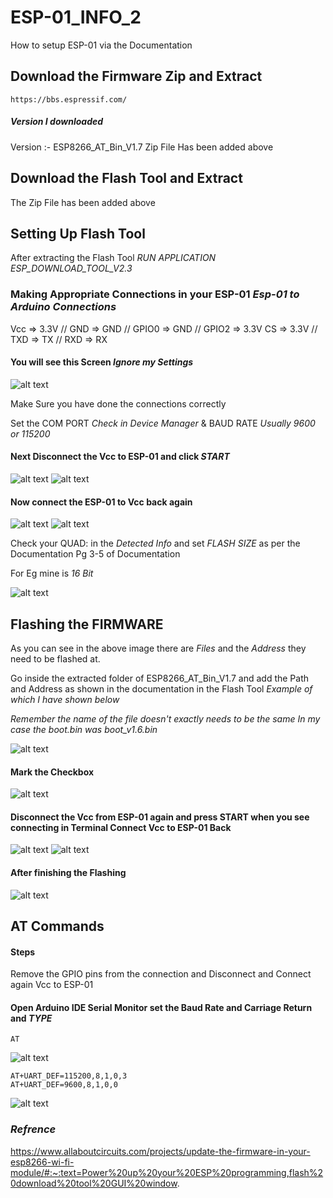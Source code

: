 # ESP-01_INFO_2
How to setup ESP-01 via the Documentation
## Download the Firmware Zip and Extract
    https://bbs.espressif.com/
##### Version I downloaded
Version :- ESP8266_AT_Bin_V1.7
Zip File Has been added above
## Download the Flash Tool and Extract
The Zip File has been added above
## Setting Up Flash Tool
After extracting the Flash Tool *RUN APPLICATION ESP_DOWNLOAD_TOOL_V2.3*
### Making Appropriate Connections in your ESP-01 *Esp-01 to Arduino Connections*
Vcc => 3.3V // GND => GND // GPIO0 => GND // GPIO2 => 3.3V
CS => 3.3V // TXD => TX // RXD => RX
#### You will see this Screen *Ignore my Settings*
![alt text](https://github.com/iamprithvishetty/ESP-01_INFO_2/blob/main/Flash_Tool_Images/FlashTool1.JPG)

Make Sure you have done the connections correctly

Set the COM PORT *Check in Device Manager* & BAUD RATE *Usually 9600 or 115200*

#### Next Disconnect the Vcc to ESP-01 and click *START*
![alt text](https://github.com/iamprithvishetty/ESP-01_INFO_2/blob/main/Flash_Tool_Images/FlashTool2.JPG)
![alt text](https://github.com/iamprithvishetty/ESP-01_INFO_2/blob/main/Flash_Tool_Images/FlashTool3.JPG)

#### Now connect the ESP-01 to Vcc back again
![alt text](https://github.com/iamprithvishetty/ESP-01_INFO_2/blob/main/Flash_Tool_Images/FlashTool4.JPG)
![alt text](https://github.com/iamprithvishetty/ESP-01_INFO_2/blob/main/Flash_Tool_Images/FlashTool5.JPG)

Check your QUAD: in the *Detected Info* and set *FLASH SIZE* as per the Documentation 
Pg 3-5 of Documentation

For Eg mine is *16 Bit*

![alt text](https://github.com/iamprithvishetty/ESP-01_INFO_2/blob/main/Flash_Tool_Images/FlashSize.JPG)

## Flashing the FIRMWARE
As you can see in the above image there are *Files* and the *Address* they need to be flashed at.

Go inside the extracted folder of ESP8266_AT_Bin_V1.7 and add the Path and Address as shown in the documentation in the Flash Tool *Example of which I have shown below*

*Remember the name of the file doesn't exactly needs to be the same In my case the boot.bin was boot_v1.6.bin*

![alt text](https://github.com/iamprithvishetty/ESP-01_INFO_2/blob/main/Flash_Tool_Images/FlashTool6.JPG)

#### Mark the Checkbox

![alt text](https://github.com/iamprithvishetty/ESP-01_INFO_2/blob/main/Flash_Tool_Images/FlashTool7.JPG)

#### Disconnect the Vcc from ESP-01 again and press START when you see connecting in Terminal Connect Vcc to ESP-01 Back

![alt text](https://github.com/iamprithvishetty/ESP-01_INFO_2/blob/main/Flash_Tool_Images/FlashTool8.JPG)
![alt text](https://github.com/iamprithvishetty/ESP-01_INFO_2/blob/main/Flash_Tool_Images/FlashTool9.JPG)

#### After finishing the Flashing

![alt text](https://github.com/iamprithvishetty/ESP-01_INFO_2/blob/main/Flash_Tool_Images/FlashTool10.JPG)

## AT Commands
#### Steps
Remove the GPIO pins from the connection and Disconnect and Connect again Vcc to ESP-01

#### Open Arduino IDE Serial Monitor set the Baud Rate and Carriage Return and *TYPE*
    AT
![alt text](https://github.com/iamprithvishetty/ESP-01_INFO_2/blob/main/Flash_Tool_Images/SerialMonitor.JPG)

    AT+UART_DEF=115200,8,1,0,3
    AT+UART_DEF=9600,8,1,0,0
![alt text](https://github.com/iamprithvishetty/ESP-01_INFO_2/blob/main/Flash_Tool_Images/FlashTool11.JPG)
    
### *Refrence*
https://www.allaboutcircuits.com/projects/update-the-firmware-in-your-esp8266-wi-fi-module/#:~:text=Power%20up%20your%20ESP%20programming,flash%20download%20tool%20GUI%20window.
